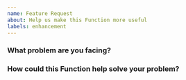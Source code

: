 ```yaml
---
name: Feature Request
about: Help us make this Function more useful
labels: enhancement
---
```


### What problem are you facing?
<!--
Please tell us a little about your use case - it's okay if it's hypothetical!
Leading with this context helps frame the feature request so we can ensure we
implement it sensibly.
--->

### How could this Function help solve your problem?
<!--
Let us know how you think this Function could help with your use case. 
-->
